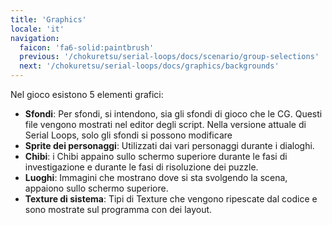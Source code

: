 ```yaml
---
title: 'Graphics'
locale: 'it'
navigation:
  faicon: 'fa6-solid:paintbrush'
  previous: '/chokuretsu/serial-loops/docs/scenario/group-selections'
  next: '/chokuretsu/serial-loops/docs/graphics/backgrounds'
---
```


Nel gioco esistono 5 elementi grafici:

* **Sfondi**: Per sfondi, si intendono, sia gli sfondi di gioco che le CG. Questi file vengono mostrati nel editor degli script. Nella versione attuale di Serial Loops, solo gli sfondi si possono modificare
* **Sprite dei personaggi**: Utilizzati dai vari personaggi durante i dialoghi.
* **Chibi**: i Chibi appaino sullo schermo superiore durante le fasi di investigazione e durante le fasi di risoluzione dei puzzle.
* **Luoghi**: Immagini che mostrano dove si sta svolgendo la scena, appaiono sullo schermo superiore.
* **Texture di sistema**: Tipi di Texture che vengono ripescate dal codice e sono mostrate sul programma con dei layout.
